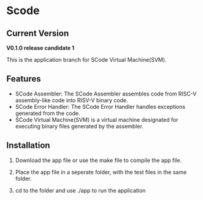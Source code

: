 # Scode

## Current Version
**V0.1.0 release candidate 1**

This is the application branch for SCode Virtual Machine(SVM).

## Features

- SCode Assembler: The SCode Assembler assembles code from RISC-V assembly-like code into RISV-V binary code.
- SCode Error Handler: The SCode Error Handler handles exceptions generated from the code.
- SCode Virtual Machine(SVM) is a virtual machine designated for executing binary files generated by the assembler.

## Installation

1. Download the app file or use the make file to compile the app file.

2. Place the app file in a seperate folder, with the test files in the same folder.

3. cd to the folder and use ./app to run the application
